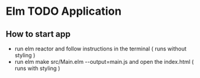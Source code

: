# Elm TODO Application

## How to start app

- run elm reactor and follow instructions in the terminal ( runs without styling )
- run elm make src/Main.elm --output=main.js and open the index.html ( runs with styling )
